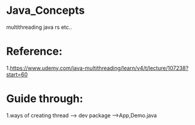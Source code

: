 # Java_Concepts
multithreading java rs etc..

# Reference:
1.https://www.udemy.com/java-multithreading/learn/v4/t/lecture/107238?start=60

# Guide through:

1.ways of creating thread --> dev package -->App,Demo.java


